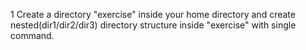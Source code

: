 1 Create a directory "exercise" inside your home directory and create nested(dir1/dir2/dir3) directory structure inside "exercise" with single command.
